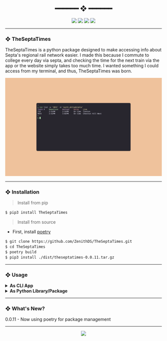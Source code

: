 <h2 align="center"> ━━━━━━  ❖  ━━━━━━ </h2>

<!-- BADGES -->
<div align="center">
   <p></p>
   
   <img src="https://img.shields.io/github/stars/zenithds/TheSeptaTimes?color=F8BD96&labelColor=302D41&style=for-the-badge">   

   <img src="https://img.shields.io/github/forks/zenithds/TheSeptaTimes?color=DDB6F2&labelColor=302D41&style=for-the-badge">   

   <img src="https://img.shields.io/github/repo-size/zenithds/TheSeptaTimes?color=ABE9B3&labelColor=302D41&style=for-the-badge">
   
   <img src="https://badges.pufler.dev/visits/zenithds/TheSeptaTimes?style=for-the-badge&color=96CDFB&logoColor=white&labelColor=302D41"/>
   <br>
</div>

<p/>

---

### ❖ TheSeptaTimes

TheSeptaTimes is a python package designed to make accessing info about Septa's regional rail network easier. I made this because I commute to college every day via septa, and checking the time for the next train via the app or the website simply takes too much time. I wanted something I could access from my terminal, and thus, TheSeptaTimes was born. 

  <img src="assets/septa.gif" alt="septa gif">

---

### ❖ Installation

> Install from pip

```sh
$ pip3 install TheSeptaTimes
```

> Install from source
- First, install [poetry](https://python-poetry.org/)

```sh
$ git clone https://github.com/ZenithDS/TheSeptaTimes.git
$ cd TheSeptaTimes
$ poetry build
$ pip3 install ./dist/theseptatimes-0.0.11.tar.gz
```

---

### ❖ Usage

<details>
<summary><strong>As CLI App</strong></summary>

```sh
usage: tst [-h] [-o ORIGIN] [-d DESTINATION] [-s STATION] [-t TRAINID] [-n NUMRESULTS] action

positional arguments:
  action                Determines whether you want to `search` or `list`

optional arguments:
  -h, --help            show this help message and exit
  -o ORIGIN, --origin ORIGIN
                        the starting train station
  -d DESTINATION, --destination DESTINATION
                        the ending station
  -s STATION, --station STATION
                        any given station
  -t TRAINID, --trainID TRAINID
                        the ID of any given train
  -n NUMRESULTS, --numResults NUMRESULTS
                        the number of results
```

> Search for a train station
```sh
$ tst search -s admr
  
  Station matching your guess: Ardmore
 ```

> Get times for the next two trains that go from a given train station to another
```sh
$ tst list -o '30th Street Station' -d 'North Philadelphia'
```

> List the next 6 arrivals at a given train station
```sh
$ tst list -s '30th Street Station' -n 6
```

> Take a look at any given train's schedule using the train number
```sh
$ tst list -t 9374
```

</details>

<details>
<summary><strong>As Python Library/Package</strong></summary>

> print the next train going from a given train station to another
```python
from TheSeptaTimes.SeptaTimes import TheSeptaTimes

septa = TheSeptaTimes()

next_trains = septa.get_next_to_arrive('30th Street Station', 'North Philadelphia', 1)
readable_next_trains = septa.parse_next_to_arrive(next_trains)

for train in readable_next_trains:
    print(train)
```

> print the next 6 arrivals at a given train station
```python
from TheSeptaTimes.SeptaTimes import TheSeptaTimes

septa = TheSeptaTimes()

trains = septa.get_station_arrivals('30th Street Station', 5)
readable_trains = septa.parse_station_arrivals(trains)

for train in readable_trains:
    print(trains)
```

> print any given train's schedule using the train number
```python
from TheSeptaTimes.SeptaTimes import TheSeptaTimes

septa = TheSeptaTimes()

train_schedule = septa.get_train_schedule(9374)
readable_train_schedule = septa.parse_train_schedule(train_schedule)

for stop in readable_train_schedule:
    print(stop)
    
 ```

</details>

---

### ❖ What's New? 
0.0.11 - Now using poetry for package management

---

<div align="center">

   <img src="https://img.shields.io/static/v1.svg?label=License&message=MIT&color=F5E0DC&labelColor=302D41&style=for-the-badge">

</div>

